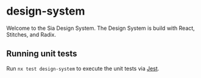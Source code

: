 # design-system

Welcome to the Sia Design System. The Design System is build with React, Stitches, and Radix.

## Running unit tests

Run `nx test design-system` to execute the unit tests via [Jest](https://jestjs.io).
